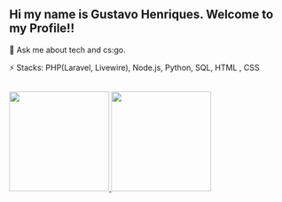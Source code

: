 ## Hi my name is Gustavo Henriques. Welcome to my Profile!!

<link rel="stylesheet" href="https://cdn.jsdelivr.net/gh/devicons/devicon@v2.14.0/devicon.min.css">

💬 Ask me about tech and cs:go.

⚡ Stacks: PHP(Laravel, Livewire), Node.js, Python, SQL, HTML , CSS

##

<div>
<a href="https://github.com/GustaveGH">
  <img height="180em" src="https://github-readme-stats.vercel.app/api?username=GustaveGH&amp;show_icons=true&amp;theme=calm&amp;include_all_commits=true&amp;count_private=true" style="max-width: 100%;">
  <img height="180em" src="https://github-readme-stats.vercel.app/api/top-langs/?username=GustaveGH&amp;layout=compact&amp;langs_count=7&amp;theme=calm" style="max-width: 100%;">
</a>
</div>
<!---
GustaveGH/GustaveGH is a ✨ special ✨ repository because its `README.md` (this file) appears on your GitHub profile.
You can click the Preview link to take a look at your changes.
--->
